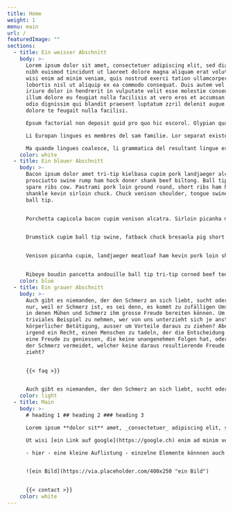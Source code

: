 ```yaml
---
title: Home
weight: 1
menu: main
url: /
featuredImage: ""
sections:
  - title: Ein weisser Abschnitt
    body: >-
      Lorem ipsum dolor sit amet, consectetuer adipiscing elit, sed diam nonummy
      nibh euismod tincidunt ut laoreet dolore magna aliquam erat volutpat. Ut
      wisi enim ad minim veniam, quis nostrud exerci tation ullamcorper suscipit
      lobortis nisl ut aliquip ex ea commodo consequat. Duis autem vel eum
      iriure dolor in hendrerit in vulputate velit esse molestie consequat, vel
      illum dolore eu feugiat nulla facilisis at vero eros et accumsan et iusto
      odio dignissim qui blandit praesent luptatum zzril delenit augue duis
      dolore te feugait nulla facilisi.

      Epsum factorial non deposit quid pro quo hic escorol. Olypian quarrels et gorilla congolium sic ad nauseum. Souvlaki ignitus carborundum e pluribus unum. Defacto lingo est igpay atinlay. Marquee selectus non provisio incongruous feline nolo contendre. Gratuitous octopus niacin, sodium glutimate. Quote meon an estimate et non interruptus stadium. Sic tempus fugit esperanto hiccup estrogen. Glorious baklava ex librus hup hey ad infinitum. Non sequitur condominium facile et geranium incognito. Epsum factorial non deposit quid pro quo hic escorol. Marquee selectus non provisio incongruous feline nolo contendre Olypian quarrels et gorilla congolium sic ad nauseum. Souvlaki ignitus carborundum e pluribus unum.

      Li Europan lingues es membres del sam familie. Lor separat existentie es un myth. Por scientie, musica, sport etc., li tot Europa usa li sam vocabularium. Li lingues differe solmen in li grammatica, li pronunciation e li plu commun vocabules. Omnicos directe al desirabilit de un nov lingua franca: on refusa continuar payar custosi traductores. It solmen va esser necessi far uniform grammatica, pronunciation e plu sommun paroles.

      Ma quande lingues coalesce, li grammatica del resultant lingue es plu simplic e regulari quam ti del coalescent lingues. Li nov lingua franca va esser plu simplic e regulari quam li existent Europan lingues. It va esser tam simplic quam Occidental: in fact, it va esser Occidental. A un Angleso it va semblar un simplificat Angles, quam un skeptic Cambridge amico dit me que Occidental es.
    color: white
  - title: Ein blauer Abschnitt
    body: >-
      Bacon ipsum dolor amet tri-tip kielbasa cupim pork landjaeger alcatra
      prosciutto swine rump ham hock doner shank beef biltong. Ball tip chicken
      spare ribs cow. Pastrami pork loin ground round, short ribs ham hock
      shankle kevin sirloin chuck. Chuck venison shoulder, tongue swine pancetta
      ball tip.


      Porchetta capicola bacon cupim venison alcatra. Sirloin picanha meatloaf, ribeye kielbasa doner cupim pastrami biltong hamburger corned beef shank. Chuck landjaeger corned beef, doner rump ham hock porchetta boudin pork belly spare ribs alcatra beef biltong pig ground round. Strip steak tri-tip cow bacon turducken leberkas hamburger.


      Drumstick cupim ball tip swine, fatback chuck bresaola pig short loin alcatra kevin corned beef shankle. Tongue cupim turducken short loin. Picanha tongue alcatra short ribs landjaeger ribeye tail, jerky biltong. Chicken ham sausage, doner leberkas shankle porchetta salami corned beef cupim.


      Venison picanha cupim, landjaeger meatloaf ham kevin pork loin short loin frankfurter. Pork loin t-bone turducken shankle spare ribs venison ground round bresaola boudin pork belly doner turkey prosciutto. T-bone pork chop spare ribs kielbasa drumstick, tongue tri-tip pig corned beef. Bresaola chicken alcatra turducken sausage beef short loin pork loin. Pork belly turducken beef ribs brisket.


      Ribeye boudin pancetta andouille ball tip tri-tip corned beef tenderloin ham hock. Ham frankfurter beef flank, pork belly shoulder tail short loin sausage pork drumstick corned beef boudin capicola tri-tip. Jerky ribeye tri-tip hamburger salami ground round andouille shankle swine. Alcatra frankfurter short loin brisket shankle strip steak jerky pork loin chuck. Bacon turkey tri-tip ham pastrami, drumstick salami leberkas prosciutto brisket ham hock.
    color: blue
  - title: Ein grauer Abschnitt
    body: >-
      Auch gibt es niemanden, der den Schmerz an sich liebt, sucht oder wünscht,
      nur, weil er Schmerz ist, es sei denn, es kommt zu zufälligen Umständen,
      in denen Mühen und Schmerz ihm grosse Freude bereiten können. Um ein
      triviales Beispiel zu nehmen, wer von uns unterzieht sich je anstrengender
      körperlicher Betätigung, ausser um Vorteile daraus zu ziehen? Aber wer hat
      irgend ein Recht, einen Menschen zu tadeln, der die Entscheidung trifft,
      eine Freude zu geniessen, die keine unangenehmen Folgen hat, oder einen,
      der Schmerz vermeidet, welcher keine daraus resultierende Freude nach sich
      zieht?


      {{< faq >}}


      Auch gibt es niemanden, der den Schmerz an sich liebt, sucht oder wünscht, nur, weil er Schmerz ist, es sei denn, es kommt zu zufälligen Umständen, in denen Mühen und Schmerz ihm grosse Freude bereiten können. Um ein triviales Beispiel zu nehmen, wer von uns unterzieht sich je anstrengender körperlicher Betätigung, ausser um Vorteile daraus zu ziehen? Aber wer hat irgend ein Recht, einen Menschen zu tadeln, der die Entscheidung trifft, eine Freude zu geniessen, die keine unangenehmen Folgen hat, oder einen, der Schmerz vermeidet, welcher keine daraus resultierende Freude nach sich zieht?
    color: light
  - title: Main
    body: >-
      # heading 1 ## heading 2 ### heading 3

      Lorem ipsum **dolor sit** amet, _consectetuer_ adipiscing elit, sed diam nonummy nibh euismod tincidunt ut laoreet dolore magna aliquam erat volutpat.

      Ut wisi [ein Link auf google](https://google.ch) enim ad minim veniam, quis nostrud exerci tation ullamcorper suscipit lobortis nisl ut aliquip ex ea commodo consequat. Duis autem vel eum iriure dolor in hendrerit in vulputate velit esse molestie consequat, vel illum dolore eu feugiat nulla facilisis at vero eros et accumsan et iusto odio dignissim qui blandit praesent luptatum zzril delenit augue duis dolore te feugait nulla facilisi.

      - hier - eine kleine Auflistung - einzelne Elemente könnnen auch über mehrere Zeilen gehen, wenn es sehr viel Text hat... Wobei es braucht schon sehr sehr sehr viel Text


      ![ein Bild](https://via.placeholder.com/400x250 "ein Bild")


      {{< contact >}}
    color: white
---
```

